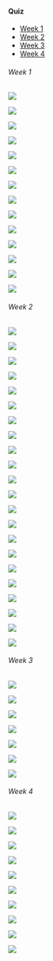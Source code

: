 #### Quiz

- [Week 1](#week-1)
- [Week 2](#week-2)
- [Week 3](#week-3)
- [Week 4](#week-4)

###### Week 1

![](images/quiz/1.png)

![](images/quiz/2.png)

![](images/quiz/4.png)

![](images/quiz/5.png)

![](images/quiz/6.png)

![](images/quiz/7.png)

![](images/quiz/8.png)

![](images/quiz/9.png)

![](images/quiz/10.png)

![](images/quiz/11.png)

![](images/quiz/12.png)

![](images/quiz/13.png)

![](images/quiz/14.png)

![](images/quiz/15.png)

###### Week 2

![](images/quiz/16.png)

![](images/quiz/17.png)

![](images/quiz/18.png)

![](images/quiz/19.png)

![](images/quiz/20.png)

![](images/quiz/21.png)

![](images/quiz/22.png)

![](images/quiz/23.png)

![](images/quiz/24.png)

![](images/quiz/25.png)

![](images/quiz/26.png)

![](images/quiz/27.png)

![](images/quiz/28.png)

![](images/quiz/29.png)

![](images/quiz/30.png)

![](images/quiz/31.png)

![](images/quiz/32.png)

![](images/quiz/33.png)

![](images/quiz/34.png)

![](images/quiz/35.png)

![](images/quiz/36.png)

![](images/quiz/37.png)

###### Week 3

![](images/quiz/38.png)

![](images/quiz/39.png)

![](images/quiz/40.png)

![](images/quiz/41.png)

![](images/quiz/42.png)

![](images/quiz/43.png)

![](images/quiz/44.png)

###### Week 4

![](images/quiz/45.png)

![](images/quiz/46.png)

![](images/quiz/47.png)

![](images/quiz/48.png)

![](images/quiz/49.png)

![](images/quiz/50.png)

![](images/quiz/51.png)

![](images/quiz/52.png)

![](images/quiz/53.png)

![](images/quiz/54.png)